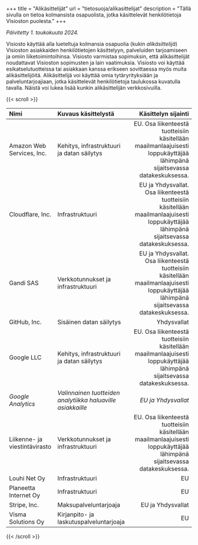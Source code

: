 +++
title = "Alikäsittelijät"
url = "tietosuoja/alikasittelijat"
description = "Tällä sivulla on tietoa kolmansista osapuolista, jotka käsittelevät henkilötietoja Visioston puolesta."
+++

_Päivitetty 1. toukokuuta 2024._

Visiosto käyttää alla lueteltuja kolmansia osapuolia (kukin _alikäsittelijä_)
Visioston asiakkaiden henkilötietojen käsittelyyn, palveluiden tarjoamiseen ja
omiin liiketoimintoihinsa. Visiosto varmistaa sopimuksin, että alikäsittelijät
noudattavat Visioston sopimusten ja lain vaatimuksia. Visiosto voi käyttää
esikatselutuotteissa tai asiakkaan kanssa erikseen sovittaessa myös muita
alikäsittelijöitä. Alikäsittelijä voi käyttää omia tytäryrityksiään ja
palveluntarjoajiaan, jotka käsittelevät henkilötietoja taulukossa kuvatulla
tavalla. Näistä voi lukea lisää kunkin alikäsittelijän verkkosivuilla.

{{< scroll >}}

| Nimi                               | Kuvaus käsittelystä                                         |                                                                                                                     Käsittelyn sijainti |
| :--------------------------------- | :---------------------------------------------------------- | --------------------------------------------------------------------------------------------------------------------------------------: |
| Amazon Web Services, Inc.          | Kehitys, infrastruktuuri ja datan säilytys                  |                EU. Osa liikenteestä tuotteisiin käsitellään maailmanlaajuisesti loppukäyttäjää lähimpänä sijaitsevassa datakeskuksessa. |
| Cloudflare, Inc.                   | Infrastruktuuri                                             | EU ja Yhdysvallat. Osa liikenteestä tuotteisiin käsitellään maailmanlaajuisesti loppukäyttäjää lähimpänä sijaitsevassa datakeskuksessa. |
| Gandi SAS                          | Verkkotunnukset ja infrastruktuuri                          | EU ja Yhdysvallat. Osa liikenteestä tuotteisiin käsitellään maailmanlaajuisesti loppukäyttäjää lähimpänä sijaitsevassa datakeskuksessa. |
| GitHub, Inc.                       | Sisäinen datan säilytys                                     |                                                                                                                             Yhdysvallat |
| Google LLC                         | Kehitys, infrastruktuuri ja datan säilytys                  |                EU. Osa liikenteestä tuotteisiin käsitellään maailmanlaajuisesti loppukäyttäjää lähimpänä sijaitsevassa datakeskuksessa. |
| _Google Analytics_                 | _Valinnainen tuotteiden analytiikka haluaville asiakkaille_ |                                                                                                                     _EU ja Yhdysvallat_ |
| Liikenne-&nbsp;ja viestintävirasto | Verkkotunnukset ja infrastruktuuri                          |                EU. Osa liikenteestä tuotteisiin käsitellään maailmanlaajuisesti loppukäyttäjää lähimpänä sijaitsevassa datakeskuksessa. |
| Louhi Net Oy                       | Infrastruktuuri                                             |                                                                                                                                      EU |
| Planeetta Internet Oy              | Infrastruktuuri                                             |                                                                                                                                      EU |
| Stripe, Inc.                       | Maksupalveluntarjoaja                                       |                                                                                                                       EU ja Yhdysvallat |
| Visma Solutions Oy                 | Kirjanpito- ja laskutuspalveluntarjoaja                     |                                                                                                                                      EU |

{{< /scroll >}}
